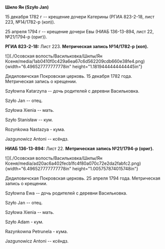**Шило Ян (Szyło Jan)**

15 декабря 1782 г -- крещение дочери Катерины (РГИА 823-2-18, лист 223,
№14/1782-р (коп)).

25 апреля 1794 г -- крещение дочери Евы (НИАБ 136-13-894, лист 22,
№21/1794-р (ориг)).

**РГИА 823-2-18:** Лист 223. **Метрическая запись №14/1782-р (коп).**

![](./Осовская волость/Васильковка/Шилы/Ян Ксеня/media/1ab0410f0c429a6ea67c6d562209cdb660e38fe4.png){width="6.496527777777778in"
height="1.1819444444444445in"}

Дедиловичская Покровская церковь. 15 декабря 1782 года. Метрическая
запись о крещении.

Szyłowna Katarzyna -- дочь родителей с деревни Васильковка.

Szyło Jan -- отец.

Szyłowa Xienia -- мать.

Szyło Stanisław -- кум.

Rozynkowa Nastazya - кума.

Jazgunowicz Antoni -- ксёндз.

**НИАБ 136-13-894:** Лист 22. **Метрическая запись №21/1794-р (ориг).**

![](./Осовская волость/Васильковка/Шилы/Ян Ксеня/media/ad20ac6a402fecb1fc4f80a070c72e2da2fabfc2.png){width="6.496527777777778in"
height="1.005757874015748in"}

Дедиловичская Покровская церковь. 25 апреля 1794 года. Метрическая
запись о крещении.

Szyłowna Ewa -- дочь родителей с деревни Васильковка.

Szyło Jan -- отец.

Szyłowa Xienia -- мать.

Szyło Adam - кум.

Razynkowna Petrunela - кума.

Jazgunowicz Antoni -- ксёндз.
